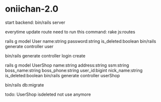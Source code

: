 # oniichan-2.0

start backend:      bin/rails server

everytime update route need to run this command: rake js:routes

rails g model User name:string password:string is_deleted:boolean
bin/rails generate controller user

bin/rails generate controller login create

rails g model UserShop name:string address:string ssm:string boss_name:string boss_phone:string user_id:bigint nick_name:string is_deleted:boolean
bin/rails generate controller userShop



bin/rails db:migrate


todo:
    UserShop isdeleted not use anymore